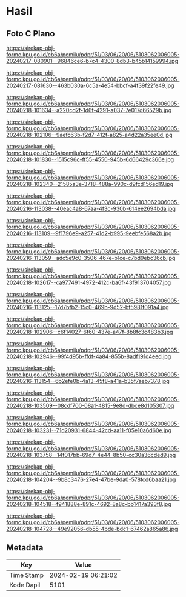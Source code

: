 # Hasil

## Foto C Plano

https://sirekap-obj-formc.kpu.go.id/cb6a/pemilu/pdpr/51/03/06/20/06/5103062006005-20240217-080901--96846ce6-b7c4-4300-8db3-b45b14159994.jpg

https://sirekap-obj-formc.kpu.go.id/cb6a/pemilu/pdpr/51/03/06/20/06/5103062006005-20240217-081630--463b030a-6c5a-4e54-bbcf-a4f39f22fe49.jpg

https://sirekap-obj-formc.kpu.go.id/cb6a/pemilu/pdpr/51/03/06/20/06/5103062006005-20240218-101634--a220cd2f-1d6f-4291-a037-7e017d66529b.jpg

https://sirekap-obj-formc.kpu.go.id/cb6a/pemilu/pdpr/51/03/06/20/06/5103062006005-20240218-102106--9aefc63b-f2d7-412f-a825-a4d22a35ee0d.jpg

https://sirekap-obj-formc.kpu.go.id/cb6a/pemilu/pdpr/51/03/06/20/06/5103062006005-20240218-101830--1515c96c-ff55-4550-945b-6d66429c366e.jpg

https://sirekap-obj-formc.kpu.go.id/cb6a/pemilu/pdpr/51/03/06/20/06/5103062006005-20240218-102340--21585a3e-3718-488a-990c-d9fcd156ed19.jpg

https://sirekap-obj-formc.kpu.go.id/cb6a/pemilu/pdpr/51/03/06/20/06/5103062006005-20240216-113038--40eac4a8-67aa-4f3c-930b-614ee2694bda.jpg

https://sirekap-obj-formc.kpu.go.id/cb6a/pemilu/pdpr/51/03/06/20/06/5103062006005-20240216-113109--9f1796e9-a257-41d2-b995-9eebfe568a2b.jpg

https://sirekap-obj-formc.kpu.go.id/cb6a/pemilu/pdpr/51/03/06/20/06/5103062006005-20240216-113059--adc5e9c0-3506-467e-b1ce-c7bd9ebc36cb.jpg

https://sirekap-obj-formc.kpu.go.id/cb6a/pemilu/pdpr/51/03/06/20/06/5103062006005-20240218-102617--ca977491-4972-412c-ba6f-43f913704057.jpg

https://sirekap-obj-formc.kpu.go.id/cb6a/pemilu/pdpr/51/03/06/20/06/5103062006005-20240216-113125--17d7bfb2-15c0-469b-9d52-bf5981f091a4.jpg

https://sirekap-obj-formc.kpu.go.id/cb6a/pemilu/pdpr/51/03/06/20/06/5103062006005-20240218-102906--c6f14027-6f60-437e-a47f-8b8fc3c483b3.jpg

https://sirekap-obj-formc.kpu.go.id/cb6a/pemilu/pdpr/51/03/06/20/06/5103062006005-20240218-102946--99f4d95b-ffdf-4a84-855b-8adf191d4eed.jpg

https://sirekap-obj-formc.kpu.go.id/cb6a/pemilu/pdpr/51/03/06/20/06/5103062006005-20240216-113154--6b2efe0b-4a13-45f8-a41a-b35f7aeb7378.jpg

https://sirekap-obj-formc.kpu.go.id/cb6a/pemilu/pdpr/51/03/06/20/06/5103062006005-20240218-103509--08cdf700-08a1-4815-9e8d-dbce8d105307.jpg

https://sirekap-obj-formc.kpu.go.id/cb6a/pemilu/pdpr/51/03/06/20/06/5103062006005-20240218-103231--71d20931-6844-42cd-aa11-f05e10a6d60e.jpg

https://sirekap-obj-formc.kpu.go.id/cb6a/pemilu/pdpr/51/03/06/20/06/5103062006005-20240218-103758--14f017bb-69d7-4e44-8b50-cc30a36cded9.jpg

https://sirekap-obj-formc.kpu.go.id/cb6a/pemilu/pdpr/51/03/06/20/06/5103062006005-20240218-104204--9b8c3476-27e4-47be-9da0-578fcd6baa21.jpg

https://sirekap-obj-formc.kpu.go.id/cb6a/pemilu/pdpr/51/03/06/20/06/5103062006005-20240218-104518--f941888e-891c-4692-8a8c-bb1417a393f8.jpg

https://sirekap-obj-formc.kpu.go.id/cb6a/pemilu/pdpr/51/03/06/20/06/5103062006005-20240218-104728--49e92056-db55-4bde-bdc1-67462a865a86.jpg


## Metadata

| Key        | Value               |
| ---------- | ------------------- |
| Time Stamp | 2024-02-19 06:21:02 |
| Kode Dapil | 5101                |



